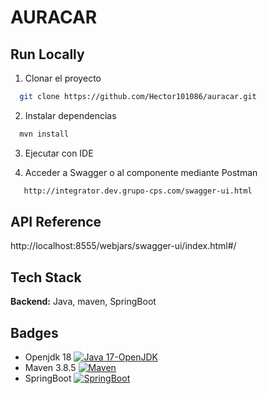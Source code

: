 # AURACAR

## Run Locally

1. Clonar el proyecto

```bash
  git clone https://github.com/Hector101086/auracar.git
```

2. Instalar dependencias

```bash
  mvn install
```

3. Ejecutar con IDE

4. Acceder a Swagger o al componente mediante Postman

```bash     
   http://integrator.dev.grupo-cps.com/swagger-ui.html
```

## API Reference

http://localhost:8555/webjars/swagger-ui/index.html#/

## Tech Stack

**Backend:** Java, maven, SpringBoot

## Badges

- Openjdk
  18 [![Java 17-OpenJDK](https://img.shields.io/badge/Java-Openjdk18-green)](https://openjdk.org/projects/jdk/18/)
- Maven 3.8.5 [![Maven](https://img.shields.io/badge/Maven-3.85-red)](https://maven.apache.org/download.cgi)
- SpringBoot [![SpringBoot](https://img.shields.io/badge/SpringBoot-2.7.3.Final-orange)](https://spring.io/projects/spring-boot)